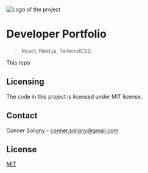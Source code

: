 ![Logo of the project](https://raw.githubusercontent.com/csharpener22/next-js-dev-portfolio/public/images/portfolio.png)

# Developer Portfolio
> React, Next.js, TailwindCSS.

This repo
## Licensing

The code in this project is licensed under MIT license.
## Contact

Conner Soligny - [conner.soligny@gmail.com](mailto:conner.soligny@gmail.com)

## License
[MIT](https://choosealicense.com/licenses/mit/)
